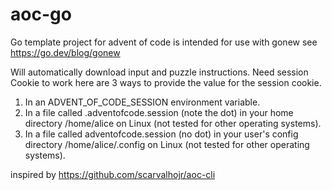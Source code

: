 # aoc-go
Go template project for advent of code is intended for use with gonew see https://go.dev/blog/gonew

Will automatically download input and puzzle instructions. 
Need session Cookie to work here are 3 ways to provide the value for the session cookie.

1. In an ADVENT_OF_CODE_SESSION environment variable.
2. In a file called .adventofcode.session (note the dot) in your home directory /home/alice on Linux (not tested for other operating systems).
3. In a file called adventofcode.session (no dot) in your user's config directory /home/alice/.config on Linux (not tested for other operating systems).

inspired by https://github.com/scarvalhojr/aoc-cli
